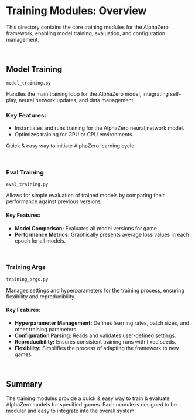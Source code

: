 # Training Modules: Overview

This directory contains the core training modules for the AlphaZero framework, enabling model training, evaluation, and configuration management.

<br>

## Model Training

`model_training.py`

Handles the main training loop for the AlphaZero model, integrating self-play, neural network updates, and data management.

### Key Features:
- Instantiates and runs training for the AlphaZero neural network model.
- Optimizes training for GPU or CPU environments.

Quick & easy way to initiate AlphaZero learning cycle.


<br>

### Eval Training

`eval_training.py`

Allows for simple evaluation of trained models by comparing their performance against previous versions.

#### Key Features:
- **Model Comparison:** Evaluates all model versions for game.
- **Performance Metrics:** Graphically presents average loss values in each epoch for all models.

<br>

### Training Args

`training_args.py`

Manages settings and hyperparameters for the training process, ensuring flexibility and reproducibility.

#### Key Features:
- **Hyperparameter Management:** Defines learning rates, batch sizes, and other training parameters.
- **Configuration Parsing:** Reads and validates user-defined settings.
- **Reproducibility:** Ensures consistent training runs with fixed seeds.
- **Flexibility:** Simplifies the process of adapting the framework to new games.

<br>

## Summary

The training modules provide a quick & easy way to train & evaluate AlphaZero models for specified games. Each module is designed to be modular and easy to integrate into the overall system.